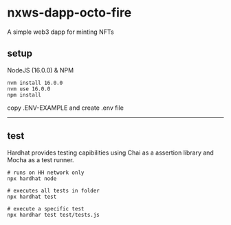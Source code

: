 # nxws-dapp-octo-fire
A simple web3 dapp for minting NFTs

## setup
NodeJS (16.0.0) & NPM  
```
nvm install 16.0.0
nvm use 16.0.0
npm install
```
copy .ENV-EXAMPLE and create .env file


---

## test
Hardhat provides testing capibilities using Chai as a assertion library and Mocha as a test runner.
```
# runs on HH network only
npx hardhat node

# executes all tests in folder
npx hardhat test

# execute a specific test
npx hardhar test test/tests.js
```
